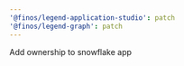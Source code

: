 ```yaml
---
'@finos/legend-application-studio': patch
'@finos/legend-graph': patch
---
```


Add ownership to snowflake app
